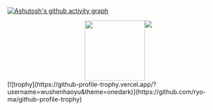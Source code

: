 [![Ashutosh's github activity graph](https://github-readme-activity-graph.vercel.app/graph?username=wushenhaoyu&theme=high-contrast)](https://github.com/ashutosh00710/github-readme-activity-graph)
 <div style="display:flex;justify-content: center;"><img height="137px" src="https://github-readme-stats.vercel.app/api?username=wushenhaoyu&theme=dark" />  <img src="https://github-readme-stats.vercel.app/api/top-langs/?username=wushenhaoyu&theme=dark&layout=compact" /></div>
[![trophy](https://github-profile-trophy.vercel.app/?username=wushenhaoyu&theme=onedark)](https://github.com/ryo-ma/github-profile-trophy)
<!--
**wushenhaoyu/wushenhaoyu** is a ✨ _special_ ✨ repository because its `README.md` (this file) appears on your GitHub profile.

Here are some ideas to get you started:

- 🔭 I’m currently working on ...
- 🌱 I’m currently learning ...
- 👯 I’m looking to collaborate on ...
- 🤔 I’m looking for help with ...
- 💬 Ask me about ...
- 📫 How to reach me: ...
- 😄 Pronouns: ...
- ⚡ Fun fact: ...
-->
